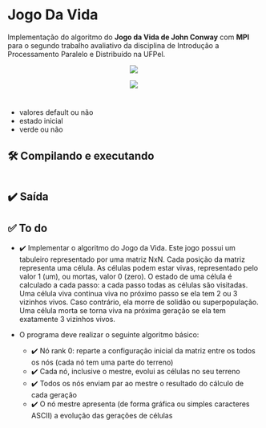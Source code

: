 # Jogo Da Vida
Implementação do algoritmo do __Jogo da Vida de John Conway__ com __MPI__ para o segundo trabalho avaliativo da disciplina de Introdução a Processamento Paralelo e Distribuído na UFPel. 

<p align="center">
<img src="https://github.com/bihw/JogoDaVida/assets/76601652/0926009c-7deb-49a5-8a64-2f41fe659a9d)" >
</p>
<p align="center">
<img src="https://github.com/bihw/JogoDaVida/assets/76601652/c6838870-34d0-4bbd-ba0d-9c2a5a5f15fb" >
</p>

# 
* valores default ou não
* estado inicial
* verde ou não

## 🛠️ Compilando e executando
```

```

## ✔️ Saída


## ✅ To do
* ✔️ Implementar o algoritmo do Jogo da Vida. Este jogo possui um tabuleiro representado por uma matriz NxN. Cada posição da matriz representa uma célula. As células podem estar vivas, representado pelo valor 1 (um), ou mortas, valor 0 (zero). O estado de uma célula é calculado a cada passo: a cada passo todas as células são visitadas.  Uma célula viva continua viva no próximo passo se ela tem 2 ou 3 vizinhos vivos. Caso contrário, ela morre de solidão ou superpopulação. Uma célula morta se torna viva na próxima geração se ela tem exatamente 3 vizinhos vivos.

* O programa deve realizar o seguinte algoritmo básico:
  * ✔️ Nó rank 0: reparte a configuração inicial da matriz entre os todos os nós (cada nó tem uma parte do terreno)
  * ✔️ Cada nó, inclusive o mestre, evolui as células no seu terreno
  * ✔️ Todos os nós enviam par ao mestre o resultado do cálculo de cada geração
  * ✔️ O nó mestre apresenta (de forma gráfica ou simples caracteres ASCII) a evolução das gerações de células
